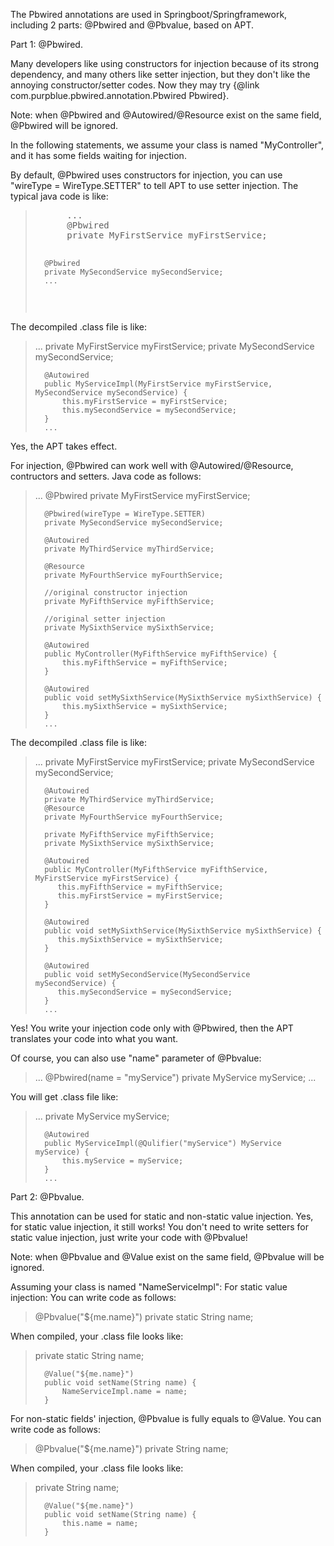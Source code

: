 The Pbwired annotations are used in Springboot/Springframework, including 2 parts: @Pbwired and @Pbvalue, based on APT.

Part 1: @Pbwired.

Many developers like using constructors for injection because of its strong dependency, and many others like setter injection, but they don't
  like the annoying constructor/setter codes. Now they may try {@link com.purpblue.pbwired.annotation.Pbwired Pbwired}.
 
Note: when @Pbwired and @Autowired/@Resource exist on the same field, @Pbwired will be ignored.
 
In the following statements, we assume your class is named "MyController",
  and it has some fields waiting for injection.
 
  By default, @Pbwired uses constructors for injection, you can use "wireType = WireType.SETTER" to tell APT to use setter injection. The typical java code is like:
  <blockquote><pre>
      ...
      @Pbwired
      private MyFirstService myFirstService;
 
      @Pbwired
      private MySecondService mySecondService;
      ...
  </pre></blockquote>
 
  The decompiled .class file is like:
  <blockquote>
      ...
      private MyFirstService myFirstService;
      private MySecondService mySecondService;
 
      @Autowired
      public MyServiceImpl(MyFirstService myFirstService, MySecondService mySecondService) {
          this.myFirstService = myFirstService;
          this.mySecondService = mySecondService;
      }
      ...
  </blockquote>
  Yes, the APT takes effect.
 
  For injection, @Pbwired can work well with @Autowired/@Resource, contructors and setters.
  Java code as follows:
  <blockquote>
      ...
      @Pbwired
      private MyFirstService myFirstService;
 
      @Pbwired(wireType = WireType.SETTER)
      private MySecondService mySecondService;
 
      @Autowired
      private MyThirdService myThirdService;
 
      @Resource
      private MyFourthService myFourthService;
 
      //original constructor injection
      private MyFifthService myFifthService;
 
      //original setter injection
      private MySixthService mySixthService;
 
      @Autowired
      public MyController(MyFifthService myFifthService) {
          this.myFifthService = myFifthService;
      }
 
      @Autowired
      public void setMySixthService(MySixthService mySixthService) {
          this.mySixthService = mySixthService;
      }
      ...
  </blockquote>
  
  The decompiled .class file is like:
  <blockquote>
      ...
      private MyFirstService myFirstService;
      private MySecondService mySecondService;
  
      @Autowired
      private MyThirdService myThirdService;
      @Resource
      private MyFourthService myFourthService;
      
      private MyFifthService myFifthService;
      private MySixthService mySixthService;

      @Autowired
      public MyController(MyFifthService myFifthService, MyFirstService myFirstService) {
         this.myFifthService = myFifthService;
         this.myFirstService = myFirstService;
      }

      @Autowired
      public void setMySixthService(MySixthService mySixthService) {
         this.mySixthService = mySixthService;
      }
    
      @Autowired
      public void setMySecondService(MySecondService mySecondService) {
         this.mySecondService = mySecondService;
      }
      ...
  </blockquote>
  Yes! You write your injection code only with @Pbwired, then the APT translates your code into what you want.
 
  Of course, you can also use "name" parameter of @Pbvalue:
  <blockquote>
      ...
      @Pbwired(name = "myService")
      private MyService myService;
      ...
  </blockquote>
  You will get .class file like:
  <blockquote>
      ...
      private MyService myService;
 
      @Autowired
      public MyServiceImpl(@Qulifier("myService") MyService myService) {
          this.myService = myService;
      }
      ...
  </blockquote>

Part 2: @Pbvalue.

This annotation can be used for static and non-static value injection. Yes, for static value injection, it still works!
   You don't need to write setters for static value injection, just write your code with @Pbvalue!
 
Note: when @Pbvalue and @Value exist on the same field, @Pbvalue will be ignored.
 
Assuming your class is named "NameServiceImpl":
  For static value injection:
  You can write code as follows:
  <blockquote>
      @Pbvalue("${me.name}")
      private static String name;
  </blockquote>
 
  When compiled, your .class file looks like:
  <blockquote>
      private static String name;
 
      @Value("${me.name}")
      public void setName(String name) {
          NameServiceImpl.name = name;
      }
  </blockquote>
 
  <p>For non-static fields' injection, @Pbvalue is fully equals to @Value.
  You can write code as follows:
  <blockquote>
      @Pbvalue("${me.name}")
      private String name;
  </blockquote>
 
  When compiled, your .class file looks like:
  <blockquote>
      private String name;
 
      @Value("${me.name}")
      public void setName(String name) {
          this.name = name;
      }
  </blockquote>
